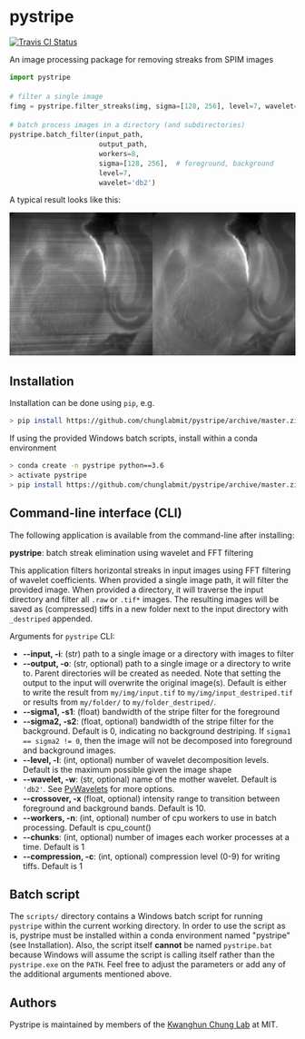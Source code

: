 # pystripe

[![Travis CI Status](https://travis-ci.org/chunglabmit/pystripe.svg?branch=master)](https://travis-ci.org/chunglabmit/pystripe)

An image processing package for removing streaks from SPIM images

```python
import pystripe

# filter a single image
fimg = pystripe.filter_streaks(img, sigma=[128, 256], level=7, wavelet='db2')

# batch process images in a directory (and subdirectories)
pystripe.batch_filter(input_path, 
                      output_path,
                      workers=8, 
                      sigma=[128, 256],  # foreground, background 
                      level=7, 
                      wavelet='db2')
```

A typical result looks like this:

![Image](./demo/result.jpg?raw=true)

## Installation

Installation can be done using `pip`, e.g.

```bash
> pip install https://github.com/chunglabmit/pystripe/archive/master.zip
```

If using the provided Windows batch scripts, install within a conda environment
```bash
> conda create -n pystripe python==3.6
> activate pystripe
> pip install https://github.com/chunglabmit/pystripe/archive/master.zip
```

## Command-line interface (CLI)

The following application is available from the command-line
after installing:

**pystripe**: batch streak elimination using wavelet and FFT filtering

This application filters horizontal streaks in input images using FFT filtering
of wavelet coefficients. When provided a single image path, it will filter the
provided image. When provided a directory, it will traverse the input directory
and filter all `.raw` or `.tif*` images. The resulting images will be saved
as (compressed) tiffs in a new folder next to the input directory with `_destriped`
appended.

Arguments for `pystripe` CLI:

* **--input, -i**: (str) path to a single image or a directory with images to filter
* **--output, -o**: (str, optional) path to a single image or a directory to write to.
Parent directories will be created as needed. Note that setting the output to the input
will overwrite the original image(s). Default is either to write the result from `my/img/input.tif` to
`my/img/input_destriped.tif` or results from `my/folder/` to `my/folder_destriped/`. 
* **--sigma1, -s1**: (float) bandwidth of the stripe filter for the foreground
* **--sigma2, -s2**: (float, optional) bandwidth of the stripe filter for the background. 
Default is 0, indicating no background destriping. 
If `sigma1 == sigma2 != 0`, then the image will not be decomposed into foreground and background images.
* **--level, -l**: (int, optional) number of wavelet decomposition levels. Default is the maximum
possible given the image shape
* **--wavelet, -w**: (str, optional) name of the mother wavelet. Default is `'db2'`. 
See [PyWavelets](https://pywavelets.readthedocs.io/en/latest/) for more options.
* **--crossover, -x** (float, optional) intensity range to transition between foreground and background bands.
Default is 10.
* **--workers, -n**: (int, optional) number of cpu workers to use in batch processing. Default is cpu_count()
* **--chunks**: (int, optional) number of images each worker processes at a time. Default is 1
* **--compression, -c**: (int, optional) compression level (0-9) for writing tiffs. Default is 1

## Batch script

The `scripts/` directory contains a Windows batch script for running `pystripe` within the
current working directory. In order to use the script as is, pystripe must be installed within a conda environment
named "pystripe" (see Installation). Also, the script itself **cannot** be named `pystripe.bat` because Windows will assume the script is calling itself rather than the `pystripe.exe` on the
`PATH`. Feel free to adjust the parameters or add any of the additional arguments mentioned above.

## Authors
Pystripe is maintained by members of the [Kwanghun Chung Lab](http://www.chunglab.org/) at MIT.
